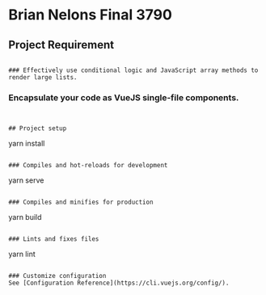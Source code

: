 # Brian Nelons Final 3790

## Project Requirement
```

### Effectively use conditional logic and JavaScript array methods to render large lists.
```
### Encapsulate your code as VueJS single-file components.

```


## Project setup
```
yarn install
```

### Compiles and hot-reloads for development
```
yarn serve
```

### Compiles and minifies for production
```
yarn build
```

### Lints and fixes files
```
yarn lint
```

### Customize configuration
See [Configuration Reference](https://cli.vuejs.org/config/).

